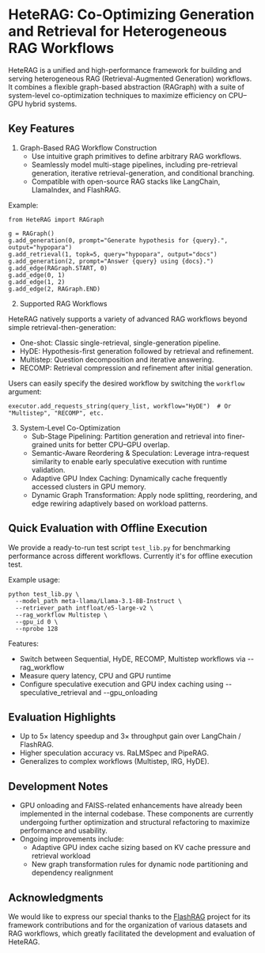 HeteRAG: Co-Optimizing Generation and Retrieval for Heterogeneous RAG Workflows
================================================================================

HeteRAG is a unified and high-performance framework for building and serving heterogeneous RAG (Retrieval-Augmented Generation) workflows. It combines a flexible graph-based abstraction (RAGraph) with a suite of system-level co-optimization techniques to maximize efficiency on CPU–GPU hybrid systems.

Key Features
------------

1. Graph-Based RAG Workflow Construction
   - Use intuitive graph primitives to define arbitrary RAG workflows.
   - Seamlessly model multi-stage pipelines, including pre-retrieval generation, iterative retrieval-generation, and conditional branching.
   - Compatible with open-source RAG stacks like LangChain, LlamaIndex, and FlashRAG.

Example:

    from HeteRAG import RAGraph
    
    g = RAGraph()
    g.add_generation(0, prompt="Generate hypothesis for {query}.", output="hypopara")
    g.add_retrieval(1, topk=5, query="hypopara", output="docs")
    g.add_generation(2, prompt="Answer {query} using {docs}.")
    g.add_edge(RAGraph.START, 0)
    g.add_edge(0, 1)
    g.add_edge(1, 2)
    g.add_edge(2, RAGraph.END)

2. Supported RAG Workflows

HeteRAG natively supports a variety of advanced RAG workflows beyond simple retrieval-then-generation:

- One-shot: Classic single-retrieval, single-generation pipeline.
- HyDE: Hypothesis-first generation followed by retrieval and refinement.
- Multistep: Question decomposition and iterative answering.
- RECOMP: Retrieval compression and refinement after initial generation.

Users can easily specify the desired workflow by switching the `workflow` argument:

    executor.add_requests_string(query_list, workflow="HyDE")  # Or "Multistep", "RECOMP", etc.

3. System-Level Co-Optimization
   - Sub-Stage Pipelining: Partition generation and retrieval into finer-grained units for better CPU–GPU overlap.
   - Semantic-Aware Reordering & Speculation: Leverage intra-request similarity to enable early speculative execution with runtime validation.
   - Adaptive GPU Index Caching: Dynamically cache frequently accessed clusters in GPU memory.
   - Dynamic Graph Transformation: Apply node splitting, reordering, and edge rewiring adaptively based on workload patterns.

Quick Evaluation with Offline Execution
---------------------------------

We provide a ready-to-run test script `test_lib.py` for benchmarking performance across different workflows. Currently it's for offline execution test.

Example usage:

    python test_lib.py \
      --model_path meta-llama/Llama-3.1-8B-Instruct \
      --retriever_path intfloat/e5-large-v2 \
      --rag_workflow Multistep \
      --gpu_id 0 \
      --nprobe 128

Features:
- Switch between Sequential, HyDE, RECOMP, Multistep workflows via --rag_workflow
- Measure query latency, CPU and GPU runtime
- Configure speculative execution and GPU index caching using --speculative_retrieval and --gpu_onloading


Evaluation Highlights
---------------------

- Up to 5× latency speedup and 3× throughput gain over LangChain / FlashRAG.
- Higher speculation accuracy vs. RaLMSpec and PipeRAG.
- Generalizes to complex workflows (Multistep, IRG, HyDE).

Development Notes
-----------------

- GPU onloading and FAISS-related enhancements have already been implemented in the internal codebase. These components are currently undergoing further optimization and structural refactoring to maximize performance and usability.
- Ongoing improvements include:
  - Adaptive GPU index cache sizing based on KV cache pressure and retrieval workload
  - New graph transformation rules for dynamic node partitioning and dependency realignment

Acknowledgments
-----------------
We would like to express our special thanks to the [FlashRAG](https://github.com/RUC-NLPIR/FlashRAG) project for its framework contributions and for the organization of various datasets and RAG workflows, which greatly facilitated the development and evaluation of HeteRAG.


